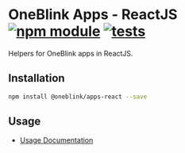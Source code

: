 # OneBlink Apps - ReactJS [![npm module](https://img.shields.io/npm/v/@oneblink/apps-react.svg)](https://www.npmjs.com/package/@oneblink/apps-react) [![tests](https://github.com/oneblink/apps-react/actions/workflows/test.yml/badge.svg)](https://github.com/oneblink/apps-react/actions)

Helpers for OneBlink apps in ReactJS.

## Installation

```sh
npm install @oneblink/apps-react --save
```

## Usage

- [Usage Documentation](./docs/README.md)
